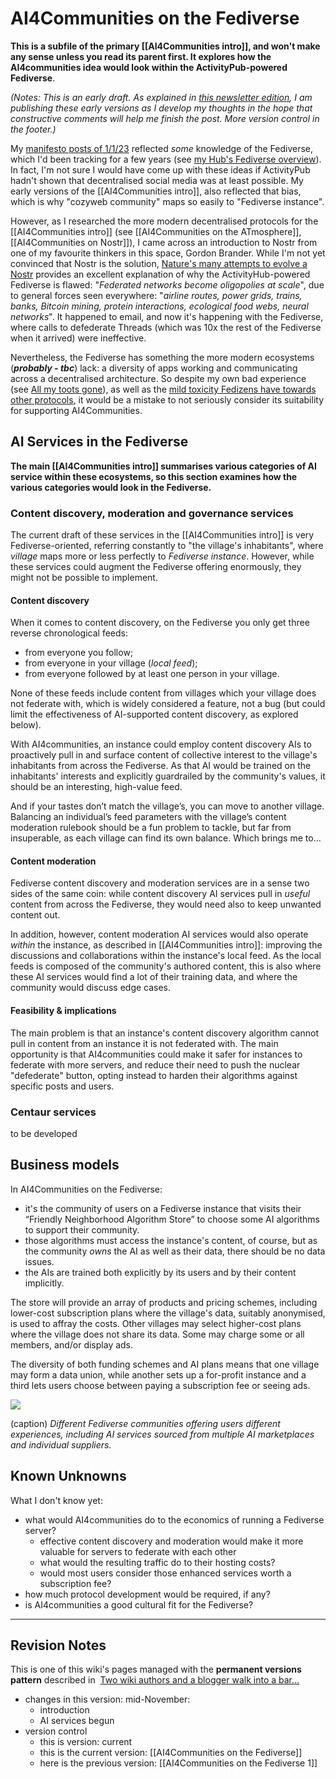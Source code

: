 # AI4Communities on the Fediverse

**This is a subfile of the primary [[AI4Communities intro]], and won't make any sense unless you read its parent first. It explores how the AI4communities idea would look within the  ActivityPub-powered Fediverse**.

*(Notes: This is an early draft. As explained in [this newsletter edition](https://mathewlowry.medium.com/exploring-ai4communities-newsletter-6365b2716bb1), I am publishing these early versions as I develop my thoughts in the hope that constructive comments will help me finish the post. More version control in the footer.)*

My [manifesto posts of 1/1/23](https://mathewlowry.medium.com/a-minimum-viable-ecosystem-for-collective-intelligence-7738848ce9c4) reflected *some* knowledge of the Fediverse, which I'd been tracking for a few years (see [my Hub's Fediverse overview](https://myhub.ai/@mathewlowry/overview/16/?quality=all&types=like&types=do&types=think&timeframe=anytime)). In fact, I'm not sure I would have come up with these ideas if ActivityPub hadn't shown that decentralised social media was at least possible.  My early versions of the [[AI4Communities intro]],  also reflected that bias, which is why "cozyweb community" maps so easily to "Fediverse instance".

However, as I researched the more modern decentralised protocols for the [[AI4Communities intro]] (see [[AI4Communities on the ATmosphere]], [[AI4Communities on Nostr]]), I came across an introduction to Nostr from one of my favourite thinkers in this space, Gordon Brander. While I'm not yet convinced that Nostr is the solution, [Nature's many attempts to evolve a Nostr](https://substack.com/home/post/p-143032514) provides an excellent explanation of why the ActivityHub-powered Fediverse is flawed: "*Federated networks become oligopolies at scale*", due to general forces seen everywhere: "*airline routes, power grids, trains, banks, Bitcoin mining, protein interactions, ecological food webs, neural networks*". It happened to email, and now it's happening with the Fediverse, where calls to defederate Threads (which was 10x the rest of the Fediverse when it arrived) were ineffective.

Nevertheless, the Fediverse has something the more modern ecosystems (***probably - tbc***) lack: a diversity of apps working and communicating across a decentralised architecture. So despite my own bad experience (see [All my toots gone](https://mathewlowry.medium.com/all-my-toots-gone-e844f7c5f255)), as well as the [mild toxicity Fedizens have towards other protocols](https://bsky.app/profile/mathewlowry.bsky.social/post/3lb4vximypc2d), it would be a mistake to not seriously consider its suitability for supporting AI4Communities.

## AI Services in the Fediverse

**The main [[AI4Communities intro]] summarises various categories of AI service within these ecosystems, so this section examines how the various categories would look in the Fediverse.**

### Content discovery, moderation and governance services

The current draft of these services in the [[AI4Communities intro]] is very Fediverse-oriented, referring constantly to "the village's inhabitants", where *village* maps more or less perfectly to *Fediverse instance*. However, while these services could augment the Fediverse offering enormously, they might not be possible to implement.

#### Content discovery

When it comes to content discovery, on the Fediverse you only get three reverse chronological feeds: 

* from everyone you follow; 
* from everyone in your village (*local feed*); 
* from everyone followed by at least one person in your village. 

None of these feeds include content from villages which your village does not federate with, which is widely considered a feature, not a bug (but could limit the effectiveness of AI-supported content discovery, as explored below). 

With AI4communities, an instance could employ content discovery AIs to proactively pull in and surface content of collective interest to the village's inhabitants from across the Fediverse. As that AI would be trained on the inhabitants' interests and explicitly guardrailed by the community's values, it should be an interesting, high-value feed. 

And if your tastes don’t match the village’s, you can move to another village. Balancing an individual’s feed parameters with the village’s content moderation rulebook should be a fun problem to tackle, but far from insuperable, as each village can find its own balance. Which brings me to...

#### Content moderation

Fediverse content discovery and moderation services are in a sense two sides of the same coin: while content discovery AI services pull in *useful* content from across the Fediverse, they would need also to keep unwanted content out.

In addition, however, content moderation AI services would also operate *within* the instance, as described in [[AI4Communities intro]]: improving the discussions and collaborations within the instance's local feed. As the local feeds is composed of the community's authored content, this is also where these AI services would find a lot of their training data, and where the community would discuss edge cases.

#### Feasibility & implications

The main problem is that an instance's content discovery algorithm cannot pull in content from an instance it is not federated with. The main opportunity is that AI4communities could make it safer for instances to federate with more servers, and reduce their need to push the nuclear "defederate" button, opting instead to harden their algorithms against specific posts and users.

### Centaur services
to be developed


## Business models

In AI4Communities on the Fediverse:

* it's the community of users on a Fediverse instance that visits their “Friendly Neighborhood Algorithm Store” to choose some AI algorithms to support their community.  
* those algorithms must access the instance's content, of course, but as the community *owns* the AI as well as their data, there should be no data issues. 
* the AIs are trained both explicitly by its users and by their content implicitly. 

The store will provide an array of products and pricing schemes, including lower-cost subscription plans where the village's data, suitably anonymised, is used to affray the costs. Other villages may select higher-cost plans where the village does not share its data. Some may charge some or all members, and/or display ads.

The diversity of both funding schemes and AI plans means that one village may form a data union, while another sets up a for-profit instance and a third lets users choose between paying a subscription fee or seeing ads.

![](https://cdn-images-1.medium.com/max/1600/1*3WBzTFfnFM1bgbiQsV3T3A.png)

(caption) *Different Fediverse communities offering users different experiences, including AI services sourced from multiple AI marketplaces and individual suppliers.*

## Known Unknowns

What I don't know yet:

* what would AI4communities do to the economics of running a Fediverse server? 
	* effective content discovery and moderation would make it more valuable for servers to federate with each other
	* what would the resulting traffic do to their hosting costs?
	* would most users consider those enhanced services worth a subscription fee?
* how much protocol development would be required, if any?
* is AI4communities a good cultural fit for the Fediverse?

---

## Revision Notes

This is one of this wiki's pages managed with the **permanent versions pattern** described in  [Two wiki authors and a blogger walk into a bar…](https://mathewlowry.medium.com/two-wiki-authors-and-a-blogger-walk-into-a-bar-7106c8376c6e)  

- changes in this version: mid-November: 
	- introduction
	- AI services begun
- version control
    - this is version: current
    - this is the current version: [[AI4Communities on the Fediverse]]
    - here is the previous version: [[AI4Communities on the Fediverse 1]]
